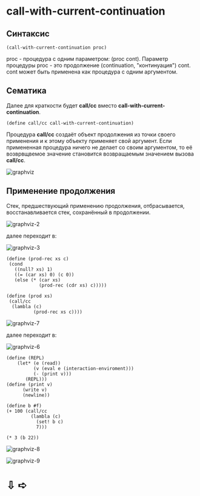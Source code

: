 call-with-current-continuation
=================================================
Синтаксис
---------------------------------------------------------
```
(call-with-current-continuation proc)
```
proc - процедура с одним параметром: (proc cont).
 Параметр процедуры proc - это продолжение (continuation, "континуация") cont.
 cont может быть применена как процедура с одним аргументом.
 
Cематика
---------------------------------------------------------
Далее для краткости будет **call/cc** вместо **call-with-current-continuation**.
```
(define call/cc call-with-current-continuation)
```
Процедура **call/cc** создаёт объект продолжения из точки своего применения и к этому объекту применяет свой аргумент.
 Если примененная процедура ничего не делает со своим аргументом, то её возврвщвемое значение становится возвращаемым значением вызова **call/cc**.

![graphviz](https://user-images.githubusercontent.com/69920824/213925045-178a4134-fb7d-49ed-850a-2dcb3576be67.svg)

Применение продолжения
---------------------------------------------------------

Стек, предшествующий применению продолжения, отбрасывается, восстанавливается стек, сохранённый в продолжении. 

![graphviz-2](https://user-images.githubusercontent.com/69920824/213925216-b32c47a6-886d-449c-b469-91c5572d5091.png)

далее переходит в: 

![graphviz-3](https://user-images.githubusercontent.com/69920824/213925250-d865c9b1-0431-4f9c-9edb-9ec52140ef7b.png)

 ```
(define (prod-rec xs c)
  (cond
    ((null? xs) 1)
    ((= (car xs) 0) (c 0))
    (else (* (car xs)
             (prod-rec (cdr xs) c)))))
             
(define (prod xs)
  (call/сc
   (lambla (c)
           (prod-reс xs c))))
```

![graphviz-7](https://user-images.githubusercontent.com/69920824/213925781-da22c85d-8fe6-4c96-b889-0ba523a16140.png)

далее переходит в: 

![graphviz-6](https://user-images.githubusercontent.com/69920824/213925958-272f547d-2b02-460f-b871-c5de6a3fbba2.png)


```
(define (REPL)
    (let* (e (read))
          (v (eval e (interaction-enviroment)))
          (- (print v)))
       (REPL)))
(define (print v)
      (write v)
      (newline))
      
(define b #f)
(+ 100 (call/сc
         (lambla (c)
           (set! b c)
           7)))
           
(* 3 (b 22))
```

![graphviz-8](https://user-images.githubusercontent.com/69920824/213927007-bbd545e6-33fe-49e3-8258-a4e4a9224092.png)

![graphviz-9](https://user-images.githubusercontent.com/69920824/213927015-abeebe79-7349-4145-acd3-4e8687c3d4e7.png)

#  ⇩  ➪

